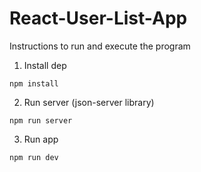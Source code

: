 # React-User-List-App

Instructions to run and execute the program

1. Install dep
```
npm install
```

2. Run server (json-server library)
```
npm run server
```

3. Run app
```
npm run dev
```
